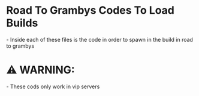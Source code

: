 <h1>Road To Grambys Codes To Load Builds</h1>
- Inside each of these files is the code in order to spawn in the build in road to grambys


<h1>⚠ WARNING: </h1>
- These cods only work in vip servers

